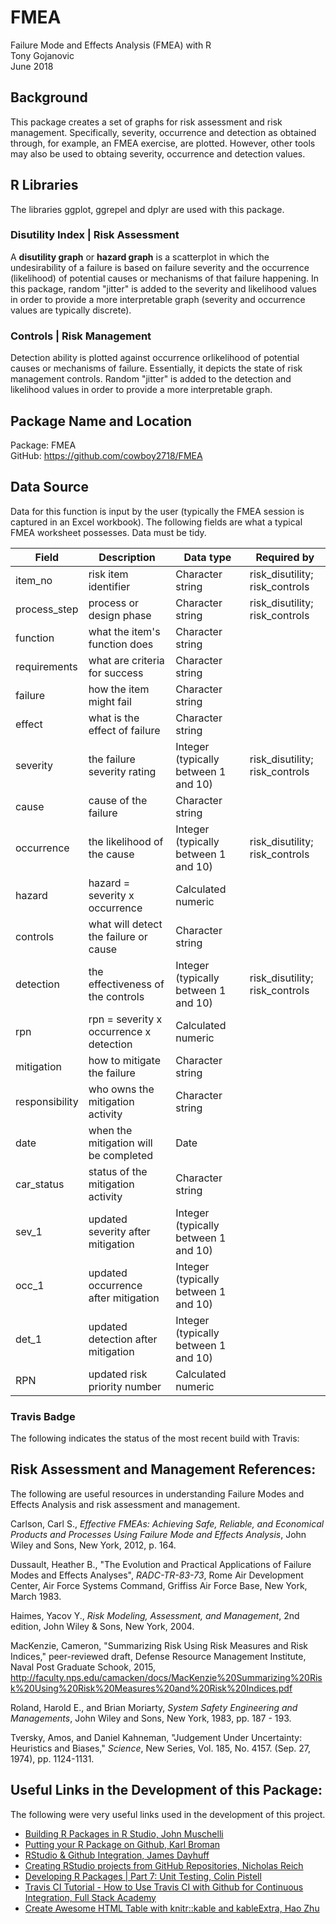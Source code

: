 # FMEA
Failure Mode and Effects Analysis (FMEA) with R  
Tony Gojanovic  
June 2018  

## Background

This package creates a set of graphs for risk assessment and risk management. Specifically, severity, occurrence and detection as obtained through, for example, an FMEA exercise, are plotted.  However, other tools may also be used to obtaing severity, occurrence and detection values.

## R Libraries

The libraries ggplot, ggrepel and dplyr are used with this package.

### Disutility Index | Risk Assessment

A **disutility graph** or **hazard graph** is a scatterplot in which the undesirability of a failure is based on failure severity and the occurrence (likelihood) of potential causes or mechanisms of that failure happening.  In this package, random "jitter" is added to the severity and likelihood values in order to provide a more interpretable graph (severity and occurrence values are typically discrete).

### Controls | Risk Management

Detection ability is plotted against occurrence orlikelihood of potential causes or mechanisms of failure.  Essentially, it depicts the state of risk management controls. Random "jitter" is added to the detection and likelihood values in order to provide a more interpretable graph.

## Package Name and Location

Package: FMEA   
GitHub:  https://github.com/cowboy2718/FMEA

## Data Source

Data for this function is input by the user (typically the FMEA session is captured in an Excel workbook).  The following fields are what a typical FMEA worksheet possesses.  Data must be tidy.

|Field          | Description                                 | Data type                           | Required by                     |
 -------------- | --------------------------------------------| ------------------------------------| --------------------------------| 
|item_no        | risk item identifier                        | Character string                    | risk_disutility; risk_controls  |
|process_step   | process or design phase                     | Character string                    | risk_disutility; risk_controls  |
|function       | what the item's function does               | Character string                    |                                 |
|requirements   | what are criteria for success               | Character string                    |                                 |
|failure        | how the item might fail                     | Character string                    |                                 |
|effect         | what is the effect of failure               | Character string                    |                                 |
|severity       | the failure severity rating                 | Integer (typically between 1 and 10)| risk_disutility; risk_controls  |
|cause          | cause of the failure                        | Character string                    |                                 |
|occurrence     | the likelihood of the cause                 | Integer (typically between 1 and 10)| risk_disutility; risk_controls  |
|hazard         | hazard = severity x occurrence              | Calculated numeric                  |                                 |
|controls       | what will detect the failure or cause       | Character string                    |                                 |
|detection      | the effectiveness of the controls           | Integer (typically between 1 and 10)| risk_disutility; risk_controls  |
|rpn            | rpn = severity x occurrence x detection     | Calculated numeric                  |                                 |
|mitigation     | how to mitigate the failure                 | Character string                    |                                 |
|responsibility | who owns the mitigation activity            | Character string                    |                                 |
|date           | when the mitigation will be completed       | Date                                |                                 |
|car_status     | status of the mitigation activity           | Character string                    |                                 |
|sev_1          | updated severity after mitigation           | Integer (typically between 1 and 10)|                                 |
|occ_1          | updated occurrence after mitigation         | Integer (typically between 1 and 10)|                                 |
|det_1          | updated detection after mitigation          | Integer (typically between 1 and 10)|                                 |
|RPN            | updated risk priority number                | Calculated numeric                  |                                 |

### Travis Badge

The following indicates the status of the most recent build with Travis:

## Risk Assessment and Management References:

The following are useful resources in understanding Failure Modes and Effects Analysis and risk assessment and management.

Carlson, Carl S., *Effective FMEAs: Achieving Safe, Reliable, and Economical Products and Processes Using Failure Mode and Effects Analysis*, John Wiley and Sons, New York, 2012, p. 164. 

Dussault, Heather B., "The Evolution and Practical Applications of Failure Modes and Effects Analyses", *RADC-TR-83-73*, Rome Air Development Center, Air Force Systems Command, Griffiss Air Force Base, New York, March 1983.

Haimes, Yacov Y., *Risk Modeling, Assessment, and Management*, 2nd edition, John Wiley & Sons, New York, 2004.

MacKenzie, Cameron, "Summarizing Risk Using Risk Measures and Risk Indices," peer-reviewed draft, Defense Resource Management Institute, Naval Post Graduate Schook, 2015, http://faculty.nps.edu/camacken/docs/MacKenzie%20Summarizing%20Risk%20Using%20Risk%20Measures%20and%20Risk%20Indices.pdf

Roland, Harold E., and Brian Moriarty, *System Safety Engineering and Managements*, John Wiley and Sons, New York, 1983, pp. 187 - 193.

Tversky, Amos, and Daniel Kahneman, "Judgement Under Uncertainty: Heuristics and Biases," *Science*, New Series, Vol. 185, No. 4157. (Sep. 27, 1974), pp. 1124-1131.

## Useful Links in the Development of this Package:

The following were very useful links used in the development of this project.

* [Building R Packages in R Studio, John Muschelli](https://www.youtube.com/watch?v=OIirKRgIsdc) 
* [Putting your R Package on Github, Karl Broman](http://kbroman.org/pkg_primer/pages/github.html) 
* [RStudio & Github Integration, James Dayhuff](https://www.youtube.com/watch?v=E2d91v1Twcc&t=597s) 
* [Creating RStudio projects from GitHub Repositories, Nicholas Reich ](https://www.youtube.com/watch?v=YxZ8J2rqhEM) 
* [Developing R Packages | Part 7: Unit Testing, Colin Pistell](https://www.youtube.com/watch?v=u2KDSY_8Ay4) 
* [Travis CI Tutorial - How to Use Travis CI with Github for Continuous Integration, Full Stack Academy](https://www.youtube.com/watch?v=Uft5KBimzyk)
* [Create Awesome HTML Table with knitr::kable and kableExtra, Hao Zhu](https://cran.r-project.org/web/packages/kableExtra/vignettes/awesome_table_in_html)